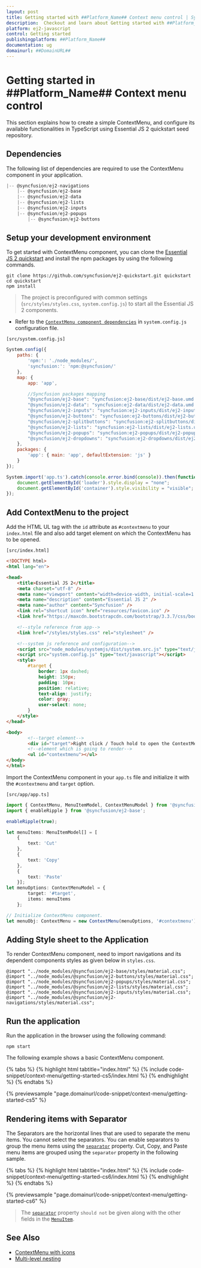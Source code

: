 ```yaml
---
layout: post
title: Getting started with ##Platform_Name## Context menu control | Syncfusion
description:  Checkout and learn about Getting started with ##Platform_Name## Context menu control of Syncfusion Essential JS 2 and more details.
platform: ej2-javascript
control: Getting started 
publishingplatform: ##Platform_Name##
documentation: ug
domainurl: ##DomainURL##
---
```


# Getting started in ##Platform_Name## Context menu control

This section explains how to create a simple ContextMenu, and configure its available functionalities in TypeScript using Essential JS 2 quickstart seed repository.

## Dependencies

The following list of dependencies are required to use the ContextMenu component in your application.

```js
|-- @syncfusion/ej2-navigations
    |-- @syncfusion/ej2-base
    |-- @syncfusion/ej2-data
    |-- @syncfusion/ej2-lists
    |-- @syncfusion/ej2-inputs
    |-- @syncfusion/ej2-popups
        |-- @syncfusion/ej2-buttons
```

## Setup your development environment

To get started with ContextMenu component, you can clone the [Essential JS 2 quickstart](https://github.com/syncfusion/ej2-quickstart) and install the npm packages by using the following commands.

```
git clone https://github.com/syncfusion/ej2-quickstart.git quickstart
cd quickstart
npm install
```

> The project is preconfigured with common settings (`src/styles/styles.css`, `system.config.js`) to start all the Essential JS 2 components.

* Refer to the [`ContextMenu component dependencies`](./getting-started#dependencies) in `system.config.js` configuration file.

`[src/system.config.js]`

```js
System.config({
    paths: {
        'npm:': './node_modules/',
        'syncfusion:': 'npm:@syncfusion/'
    },
    map: {
        app: 'app',

        //Syncfusion packages mapping
        "@syncfusion/ej2-base": "syncfusion:ej2-base/dist/ej2-base.umd.min.js",
        "@syncfusion/ej2-data": "syncfusion:ej2-data/dist/ej2-data.umd.min.js",
        "@syncfusion/ej2-inputs": "syncfusion:ej2-inputs/dist/ej2-inputs.umd.min.js",
        "@syncfusion/ej2-buttons": "syncfusion:ej2-buttons/dist/ej2-buttons.umd.min.js",
        "@syncfusion/ej2-splitbuttons": "syncfusion:ej2-splitbuttons/dist/ej2-splitbuttons.umd.min.js",
        "@syncfusion/ej2-lists": "syncfusion:ej2-lists/dist/ej2-lists.umd.min.js",
        "@syncfusion/ej2-popups": "syncfusion:ej2-popups/dist/ej2-popups.umd.min.js",
        "@syncfusion/ej2-dropdowns": "syncfusion:ej2-dropdowns/dist/ej2-dropdowns.umd.min.js",
    },
    packages: {
        'app': { main: 'app', defaultExtension: 'js' }
    }
});

System.import('app.ts').catch(console.error.bind(console)).then(function () {
    document.getElementById('loader').style.display = "none";
    document.getElementById('container').style.visibility = "visible";
});
```

## Add ContextMenu to the project

Add the HTML UL tag with the `id` attribute as `#contextmenu` to your `index.html` file and also add target element on which the ContextMenu has to be opened.

`[src/index.html]`

```html
<!DOCTYPE html>
<html lang="en">

<head>
    <title>Essential JS 2</title>
    <meta charset="utf-8" />
    <meta name="viewport" content="width=device-width, initial-scale=1.0, user-scalable=no" />
    <meta name="description" content="Essential JS 2" />
    <meta name="author" content="Syncfusion" />
    <link rel="shortcut icon" href="resources/favicon.ico" />
    <link href="https://maxcdn.bootstrapcdn.com/bootstrap/3.3.7/css/bootstrap.min.css" rel="stylesheet" />

    <!--style reference from app-->
    <link href="/styles/styles.css" rel="stylesheet" />

    <!--system js reference and configuration-->
    <script src="node_modules/systemjs/dist/system.src.js" type="text/javascript"></script>
    <script src="system.config.js" type="text/javascript"></script>
    <style>
        #target {
            border: 1px dashed;
            height: 150px;
            padding: 10px;
            position: relative;
            text-align: justify;
            color: gray;
            user-select: none;
        }
    </style>
</head>

<body>
        <!--target element-->
        <div id="target">Right click / Touch hold to open the ContextMenu</div>
        <!--element which is going to render-->
        <ul id="contextmenu"></ul>
</body>
</html>
```

Import the ContextMenu component in your `app.ts` file and initialize it with the `#contextmenu` and `target` option.

`[src/app/app.ts]`

```ts
import { ContextMenu, MenuItemModel, ContextMenuModel } from '@syncfusion/ej2-navigations';
import { enableRipple } from '@syncfusion/ej2-base';

enableRipple(true);

let menuItems: MenuItemModel[] = [
    {
        text: 'Cut'
    },
    {
        text: 'Copy'
    },
    {
        text: 'Paste'
    }];
let menuOptions: ContextMenuModel = {
        target: '#target',
        items: menuItems
    };

// Initialize ContextMenu component.
let menuObj: ContextMenu = new ContextMenu(menuOptions, '#contextmenu')
```

## Adding Style sheet to the Application

To render ContextMenu component, need to import navigations and its dependent components styles as given below in `styles.css`.

```
@import "../node_modules/@syncfusion/ej2-base/styles/material.css";
@import "../node_modules/@syncfusion/ej2-buttons/styles/material.css";
@import "../node_modules/@syncfusion/ej2-popups/styles/material.css";
@import "../node_modules/@syncfusion/ej2-lists/styles/material.css";
@import "../node_modules/@syncfusion/ej2-inputs/styles/material.css";
@import "../node_modules/@syncfusion/ej2-navigations/styles/material.css";
```

## Run the application

Run the application in the browser using the following command:

```
npm start
```

The following example shows a basic ContextMenu component.

{% tabs %}
{% highlight html tabtitle="index.html" %}
{% include code-snippet/context-menu/getting-started-cs5/index.html %}
{% endhighlight %}
{% endtabs %}
          
{% previewsample "page.domainurl/code-snippet/context-menu/getting-started-cs5" %}

## Rendering items with Separator

The Separators are the horizontal lines that are used to separate the menu items. You cannot select the separators. You can enable separators to group the menu items using the [`separator`](../api/context-menu/menuItemModel/#separator) property. Cut, Copy, and Paste menu items are grouped using the `separator` property in the following sample.

{% tabs %}
{% highlight html tabtitle="index.html" %}
{% include code-snippet/context-menu/getting-started-cs6/index.html %}
{% endhighlight %}
{% endtabs %}
          
{% previewsample "page.domainurl/code-snippet/context-menu/getting-started-cs6" %}

> The [`separator`](../api/context-menu/menuItemModel/#separator) property `should not` be given along with the other fields in the [`MenuItem`](../api/context-menu/menuItemModel).

## See Also

* [ContextMenu with icons](https://ej2.syncfusion.com/documentation/context-menu/icons-and-navigation#icons)
* [Multi-level nesting](https://ej2.syncfusion.com/documentation/context-menu/template-and-multilevel-nesting#multilevel-nesting)